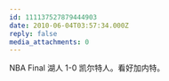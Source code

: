 ```yaml
---
id: 111137527879444903
date: 2010-06-04T03:57:34.000Z
reply: false
media_attachments: 0
---
```


NBA Final 湖人 1-0 凯尔特人。看好加内特。

